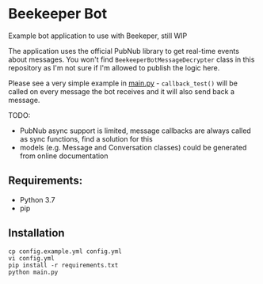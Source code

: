 # Beekeeper Bot
Example bot application to use with Beekeper, still WIP

The application uses the official PubNub library to get real-time events about messages. You won't find `BeekeeperBotMessageDecrypter` class in this repository as I'm not sure if I'm allowed to publish the logic here.

Please see a very simple example in [main.py](/main.py) - `callback_test()` will be called on every message the bot receives and it will also send back a message.
 
TODO: 
- PubNub async support is limited, message callbacks are always called as sync functions, find a solution for this
- models (e.g. Message and Conversation classes) could be generated from online documentation   


## Requirements:
- Python 3.7
- pip

## Installation
```
cp config.example.yml config.yml
vi config.yml
pip install -r requirements.txt
python main.py
```